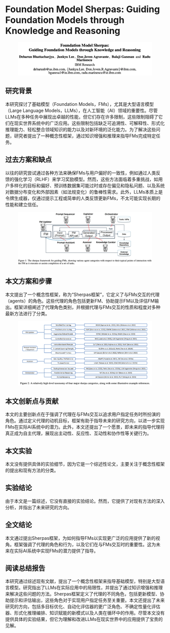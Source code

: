 # Foundation Model Sherpas: Guiding Foundation Models through Knowledge and Reasoning

<figure><img src="../.gitbook/assets/image (5) (1) (1) (1) (1) (1) (1) (1) (1) (1) (1) (1) (1) (1) (1) (1).png" alt=""><figcaption></figcaption></figure>

## 研究背景

本研究探讨了基础模型（Foundation Models，FMs），尤其是大型语言模型（Large Language Models，LLMs），在人工智能（AI）领域的重要性。尽管LLMs在多种任务中展现出卓越的性能，但它们存在许多限制，这些限制阻碍了它们在现实世界系统中的广泛应用。这些限制包括缺乏可追溯性、可解释性、形式化推理能力、轻松整合领域知识的能力以及对新环境的泛化能力。为了解决这些问题，研究者提出了一种概念性框架，通过知识增强和推理来指导FMs完成特定任务。

## 过去方案和缺点

以往的研究尝试通过各种方法来确保FMs与用户偏好的一致性，例如通过人类反馈的强化学习（RLHF）来学习奖励模型。然而，这些方法面临着多重挑战，如用户多样化的目标和偏好、预训练数据集可能过时或存在偏见和隐私问题、以及系统对数据分布变化和外部因素（如法规变化）的鲁棒性需求。此外，LLMs本质上是令牌生成器，仅通过提示工程或简单的人类反馈更新FMs，不太可能实现长期的性能和建立信任。

<figure><img src="../.gitbook/assets/image (6) (1) (1) (1) (1) (1) (1) (1) (1) (1) (1) (1) (1) (1) (1).png" alt=""><figcaption></figcaption></figure>

## 本文方案和步骤

本文提出了一个概念性框架，称为“Sherpas框架”，它定义了与FMs交互的代理（agents）的角色。这些代理的角色包括更新FM、协助提示FM以及评估FM输出。框架详细阐述了代理角色类别，并根据代理与FMs交互的性质和程度对多种最新方法进行了分类。

<figure><img src="../.gitbook/assets/image (7) (1) (1) (1) (1) (1) (1) (1) (1) (1) (1) (1) (1) (1) (1).png" alt=""><figcaption></figcaption></figure>

## 本文创新点与贡献

本文的主要创新点在于强调了代理在与FMs交互以追求用户指定任务时所扮演的角色。通过定义代理的动机目标，框架有助于指导未来的研究方向，以进一步实现FMs在实际AI系统中的潜力。此外，本文还提出了一个愿景，即未来的指导代理将真正成为自主代理，展现出主动性、反应性、互动性和协作性等关键行为。

## 本文实验

本文没有提供具体的实验细节，因为它是一个综述性论文，主要关注于概念性框架的提出和现有方法的分类。

## 实验结论

由于本文是一篇综述，它没有直接的实验结论。然而，它提供了对现有方法的深入分析，并指出了未来研究的方向。

## 全文结论

本文通过提出Sherpas框架，为如何指导FMs以实现更广泛的应用提供了新的视角。框架强调了代理的角色和行为，以及它们在与FMs交互时的重要性。这为未来在实际AI系统中实现FMs的潜力提供了指导。

## 阅读总结报告

本研究通过综述现有文献，提出了一个概念性框架来指导基础模型，特别是大型语言模型。研究指出了LLMs在实际应用中的局限性，并提出了通过知识增强和推理来解决这些问题的方法。Sherpas框架定义了代理的不同角色，包括更新模型、协助提示和评估输出，这些角色对于实现用户指定任务至关重要。本文还提出了未来研究的方向，包括多目标优化、自动化评估器的更广泛角色、不确定性量化评估器、形式化推理编排、知识赋能的新模式以及人类在循环中的作用。尽管本文没有提供具体的实验结果，但它为理解和改进LLMs在现实世界中的应用提供了宝贵的见解。
